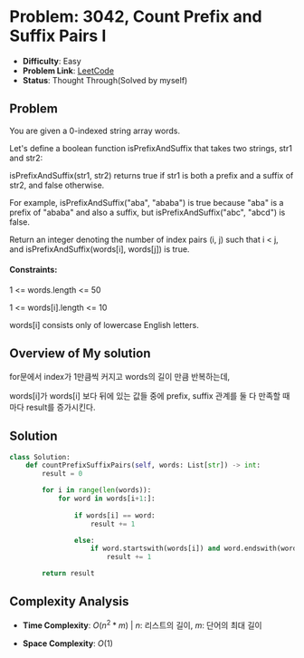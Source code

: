 # Problem: 3042, Count Prefix and Suffix Pairs I
- **Difficulty**: Easy
- **Problem Link**: [LeetCode](https://leetcode.com/problems/count-prefix-and-suffix-pairs-i/)
- **Status**: Thought Through(Solved by myself)

## Problem
You are given a 0-indexed string array words.

Let's define a boolean function isPrefixAndSuffix that takes two strings, str1 and str2:

isPrefixAndSuffix(str1, str2) returns true if str1 is both a prefix and a suffix of str2, and false otherwise.

For example, isPrefixAndSuffix("aba", "ababa") is true because "aba" is a prefix of "ababa" and also a suffix, but isPrefixAndSuffix("abc", "abcd") is false.

Return an integer denoting the number of index pairs (i, j) such that i < j, and isPrefixAndSuffix(words[i], words[j]) is true.

#### Constraints:

1 <= words.length <= 50

1 <= words[i].length <= 10

words[i] consists only of lowercase English letters.

## Overview of My solution

for문에서 index가 1만큼씩 커지고 words의 길이 만큼 반복하는데, 

words[i]가 words[i] 보다 뒤에 있는 값들 중에 prefix, suffix 관계를 둘 다 만족할 때마다 result를 증가시킨다.

## Solution
```python
class Solution:
    def countPrefixSuffixPairs(self, words: List[str]) -> int:
        result = 0

        for i in range(len(words)):
            for word in words[i+1:]:
                
                if words[i] == word:
                    result += 1

                else:
                    if word.startswith(words[i]) and word.endswith(words[i]):
                        result += 1

        return result
```
## Complexity Analysis

- **Time Complexity**: $O(n^2*m)$ | $n$: 리스트의 길이, $m$: 단어의 최대 길이 

- **Space Complexity**: $O(1)$ 

